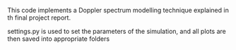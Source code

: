 This code implements a Doppler spectrum modelling technique explained in th final project report.

settings.py is used to set the parameters of the simulation, and all plots are then saved into appropriate folders
